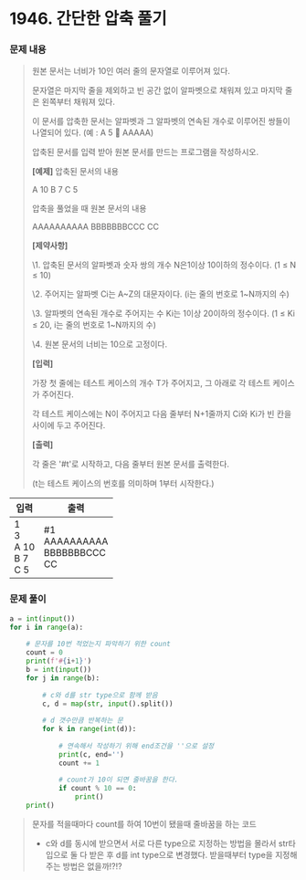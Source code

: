 # 1946. 간단한 압축 풀기

### 문제 내용

> 원본 문서는 너비가 10인 여러 줄의 문자열로 이루어져 있다.
>
> 문자열은 마지막 줄을 제외하고 빈 공간 없이 알파벳으로 채워져 있고 마지막 줄은 왼쪽부터 채워져 있다.
>
> 이 문서를 압축한 문서는 알파벳과 그 알파벳의 연속된 개수로 이루어진 쌍들이 나열되어 있다. (예 : A 5  AAAAA)
>
> 압축된 문서를 입력 받아 원본 문서를 만드는 프로그램을 작성하시오.
>
> **[예제]**
> 압축된 문서의 내용
>
> A 10
> B 7
> C 5
>
> 
> 압축을 풀었을 때 원본 문서의 내용
>
> AAAAAAAAAA
> BBBBBBBCCC
> CC
>
> 
> **[제약사항]**
>
> \1. 압축된 문서의 알파벳과 숫자 쌍의 개수 N은1이상 10이하의 정수이다. (1 ≤ N ≤ 10)
>
> \2. 주어지는 알파벳 Ci는 A~Z의 대문자이다. (i는 줄의 번호로 1~N까지의 수)
>
> \3. 알파벳의 연속된 개수로 주어지는 수 Ki는 1이상 20이하의 정수이다. (1 ≤ Ki ≤ 20, i는 줄의 번호로 1~N까지의 수)
>
> \4. 원본 문서의 너비는 10으로 고정이다.
>
> 
> **[입력]**
>
> 가장 첫 줄에는 테스트 케이스의 개수 T가 주어지고, 그 아래로 각 테스트 케이스가 주어진다.
>
> 각 테스트 케이스에는 N이 주어지고 다음 줄부터 N+1줄까지 Ci와 Ki가 빈 칸을 사이에 두고 주어진다.
>
> 
> **[출력]**
>
> 각 줄은 '#t'로 시작하고, 다음 줄부터 원본 문서를 출력한다.
>
> (t는 테스트 케이스의 번호를 의미하며 1부터 시작한다.)

| 입력                             | 출력                                     |
| -------------------------------- | ---------------------------------------- |
| 1<br/>3<br/>A 10<br/>B 7<br/>C 5 | \#1<br/>AAAAAAAAAA<br/>BBBBBBBCCC<br/>CC |



### 문제 풀이

```python
a = int(input())
for i in range(a):
    
    # 문자를 10번 적었는지 파악하기 위한 count
    count = 0
    print(f'#{i+1}')
    b = int(input())
    for j in range(b):
        
        # c와 d를 str type으로 함께 받음
        c, d = map(str, input().split())
        
        # d 갯수만큼 반복하는 문
        for k in range(int(d)):
            
            # 연속해서 작성하기 위해 end조건을 ''으로 설정
            print(c, end='')
            count += 1
            
            # count가 10이 되면 줄바꿈을 한다.
            if count % 10 == 0:
                print()
    print()
```

> 문자를 적을때마다 count를 하여 10번이 됐을때 줄바꿈을 하는 코드
>
> - c와 d를 동시에 받으면서 서로 다른 type으로 지정하는 방법을 몰라서 str타입으로 둘 다 받은 후 d를 int type으로 변경했다. 받을때부터 type을 지정해주는 방법은 없을까!?!?